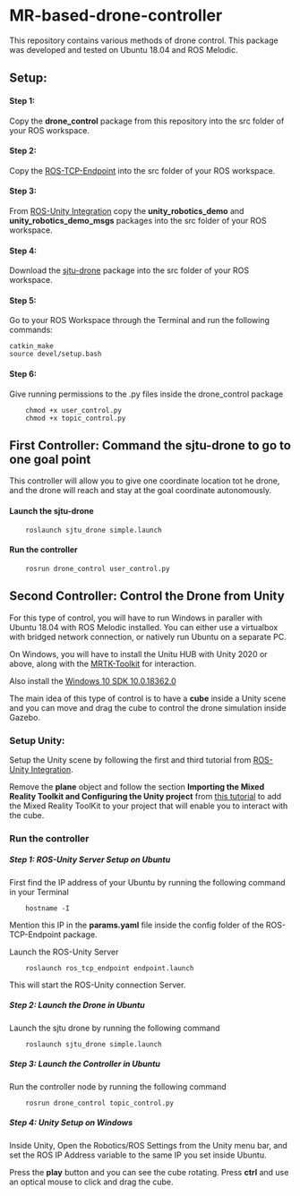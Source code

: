 # MR-based-drone-controller
This repository contains various methods of drone control.
This package was developed and tested on Ubuntu 18.04 and ROS Melodic.

## Setup:

#### Step 1:
Copy the **drone_control** package from this repository into the src folder of your ROS workspace.

#### Step 2:
Copy the [ROS-TCP-Endpoint](https://github.com/Unity-Technologies/ROS-TCP-Endpoint) into the src folder of your ROS workspace.

#### Step 3:
From [ROS-Unity Integration](https://github.com/Unity-Technologies/Unity-Robotics-Hub/blob/main/tutorials/ros_unity_integration/README.md) copy the **unity_robotics_demo** and **unity_robotics_demo_msgs** packages into the src folder of your ROS workspace.

#### Step 4:
Download the [sjtu-drone](https://github.com/tahsinkose/sjtu-drone) package into the src folder of your ROS workspace.

#### Step 5:

Go to your ROS Workspace through the Terminal and run the following commands:

    catkin_make
    source devel/setup.bash
    
#### Step 6:
Give running permissions to the .py files inside the drone_control package

        chmod +x user_control.py
        chmod +x topic_control.py


## First Controller: Command the sjtu-drone to go to one goal point

This controller will allow you to give one coordinate location tot he drone, and the drone will reach and stay at the goal coordinate autonomously.

#### Launch the sjtu-drone

        roslaunch sjtu_drone simple.launch
        
#### Run the controller
        rosrun drone_control user_control.py 
        
## Second Controller: Control the Drone from Unity

For this type of control, you will have to run Windows in paraller with Ubuntu 18.04 with ROS Melodic installed. You can either use a virtualbox with bridged network connection, or natively run Ubuntu on a separate PC.

On Windows, you will have to install the Unitu HUB with Unity 2020 or above, along with the [MRTK-Toolkit](https://docs.microsoft.com/en-us/windows/mixed-reality/develop/unity/mrtk-getting-started) for interaction.

Also install the [Windows 10 SDK 10.0.18362.0](https://developer.microsoft.com/en-us/windows/downloads/windows-10-sdk/)

The main idea of this type of control is to have a **cube** inside a Unity scene and you can move and drag the cube to control the drone simulation inside Gazebo.

### Setup Unity:

Setup the Unity scene by following the first and third tutorial from [ROS-Unity Integration](https://github.com/Unity-Technologies/Unity-Robotics-Hub/blob/main/tutorials/ros_unity_integration/README.md).

Remove the **plane** object and follow the section **Importing the Mixed Reality Toolkit and Configuring the Unity project** from [this tutorial](https://docs.microsoft.com/en-us/windows/mixed-reality/develop/unity/tutorials/mr-learning-base-02?tabs=openxr) to add the Mixed Reality ToolKit to your project that will enable you to interact with the cube.

### Run the controller

##### Step 1: ROS-Unity Server Setup on Ubuntu
First find the IP address of your Ubuntu by running the following command in your Terminal

        hostname -I
        
Mention this IP in the **params.yaml** file inside the config folder of the ROS-TCP-Endpoint package.

Launch the ROS-Unity Server

        roslaunch ros_tcp_endpoint endpoint.launch

This will start the ROS-Unity connection Server.

##### Step 2: Launch the Drone in Ubuntu
Launch the sjtu drone by running the following command

        roslaunch sjtu_drone simple.launch
        
##### Step 3: Launch the Controller in Ubuntu
Run the controller node by running the following command
        
        rosrun drone_control topic_control.py 

##### Step 4: Unity Setup on Windows
Inside Unity, Open the Robotics/ROS Settings from the Unity menu bar, and set the ROS IP Address variable to the same IP you set inside Ubuntu.

Press the **play** button and you can see the cube rotating. Press **ctrl** and use an optical mouse to click and drag the cube.

